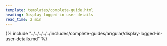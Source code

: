 ```yaml
---
template: templates/complete-guide.html
heading: Display logged-in user details
read_time: 2 min
---
```


{% include "../../../../../includes/complete-guides/angular/display-logged-in-user-details.md" %}
